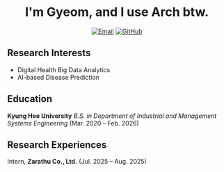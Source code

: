<div align="center">

# I'm Gyeom, and I use Arch btw.

[![Email](https://img.shields.io/badge/hbgyeom-D14836?style=flat&logo=gmail&logoColor=white)](mailto:hbgyeom@gmail.com)
[![GitHub](https://img.shields.io/badge/hbgyeom1-181717?style=flat&logo=github&logoColor=white)](https://github.com/hbgyeom1)

</div>

## Research Interests
- Digital Health Big Data Analytics
- AI-based Disease Prediction

## Education
**Kyung Hee University**
*B.S. in Department of Industrial and Management Systems Engineering* (Mar. 2020 – Feb. 2026)

## Research Experiences
Intern, **Zarathu Co., Ltd.** (Jul. 2025 – Aug. 2025)
